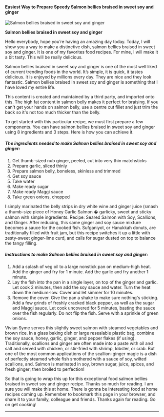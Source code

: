             

#### Easiest Way to Prepare Speedy Salmon bellies braised in sweet soy and ginger

![Salmon bellies braised in sweet soy and ginger](https://img-global.cpcdn.com/recipes/b416764f92211df3/751x532cq70/salmon-bellies-braised-in-sweet-soy-and-ginger-recipe-main-photo.jpg)

**Salmon bellies braised in sweet soy and ginger**

Hello everybody, hope you’re having an amazing day today. Today, I will show you a way to make a distinctive dish, salmon bellies braised in sweet soy and ginger. It is one of my favorites food recipes. For mine, I will make it a bit tasty. This will be really delicious.

Salmon bellies braised in sweet soy and ginger is one of the most well liked of current trending foods in the world. It’s simple, it is quick, it tastes delicious. It is enjoyed by millions every day. They are nice and they look fantastic. Salmon bellies braised in sweet soy and ginger is something that I have loved my entire life.

This content is created and maintained by a third party, and imported onto this. The high fat content in salmon belly makes it perfect for braising. If you can't get your hands on salmon belly, use a centre cut fillet and just trim the back so it's not too much thicker than the belly.

To get started with this particular recipe, we must first prepare a few components. You can have salmon bellies braised in sweet soy and ginger using 8 ingredients and 3 steps. Here is how you can achieve it.

##### The ingredients needed to make Salmon bellies braised in sweet soy and ginger:

1.  Get thumb-sized nub ginger, peeled, cut into very thin matchsticks
2.  Prepare garlic, sliced thinly
3.  Prepare salmon belly, boneless, skinless and trimmed
4.  Get soy sauce
5.  Take water
6.  Make ready sugar
7.  Make ready Maggi sauce
8.  Take green onions, chopped

I simply marinated the belly strips in dry white wine and ginger juice (smash a thumb-size piece of Honey Garlic Salmon � garlicky, sweet and sticky salmon with simple ingredients. Recipe: Seared Salmon with Soy, Scallions, and Ginger. After reducing, this same ginger and soy sauce mixture becomes a sauce for the cooked fish. Sufganiyot, or Hanukkah donuts, are traditionally filled with fruit jam, but this recipe switches it up a little with zesty-sweet ginger-lime curd, and calls for sugar dusted on top to balance the tangy filling.

##### Instructions to make Salmon bellies braised in sweet soy and ginger:

1.  Add a splash of veg oil to a large nonstick pan on medium-high heat. Add the ginger and fry for 1 minute. Add the garlic and fry another 1 minute.
2.  Lay the fish into the pan in a single layer, on top of the ginger and garlic. Let cook 2 minutes, then add the soy sauce and water. Turn the heat down the medium-low. Cover and let simmer for 10 minutes.
3.  Remove the cover. Give the pan a shake to make sure nothing's sticking. Add a few grinds of freshly cracked black pepper, as well as the sugar and Maggi sauce. Let cook uncovered for 5 minutes, basting the sauce over the fish regularly. Do not flip the fish. Serve with a sprinkle of green onions.

Vivian Syme serves this slightly sweet salmon with steamed vegetables and brown rice. In a glass baking dish or large resealable plastic bag, combine the soy sauce, honey, garlic, ginger, and pepper flakes (if using). Traditionally, scallions and ginger are often made into a paste with oil and salt and served with chicken, or stir-fried with shrimp, lobster, or crab. But one of the most common applications of the scallion-ginger magic is a dish of perfectly steamed whole fish smothered with a sauce of soy, wilted scallions, and. Salmon is marinated in soy, brown sugar, juice, spices, and fresh ginger; then broiled to perfection!

So that is going to wrap this up for this exceptional food salmon bellies braised in sweet soy and ginger recipe. Thanks so much for reading. I am sure you will make this at home. There is gonna be interesting food at home recipes coming up. Remember to bookmark this page in your browser, and share it to your family, colleague and friends. Thanks again for reading. Go on get cooking!

* * *